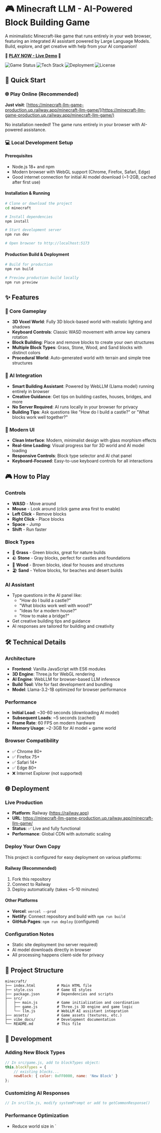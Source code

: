 # 🎮 Minecraft LLM - AI-Powered Block Building Game

A minimalistic Minecraft-like game that runs entirely in your web browser, featuring an integrated AI assistant powered by Large Language Models. Build, explore, and get creative with help from your AI companion!

**🌟 [PLAY NOW - Live Demo](https://minecraft-llm-game-production.up.railway.app/minecraft-llm-game/) 🌟**

![Game Status](https://img.shields.io/badge/Status-Live%20Demo%20Available-brightgreen)
![Tech Stack](https://img.shields.io/badge/Tech-Three.js%20%2B%20WebLLM-blue)
![Deployment](https://img.shields.io/badge/Deployed%20on-Railway-purple)
![License](https://img.shields.io/badge/License-ISC-yellow)

## 🚀 Quick Start

### 🌐 Play Online (Recommended)
**Just visit**: [https://minecraft-llm-game-production.up.railway.app/minecraft-llm-game/](https://minecraft-llm-game-production.up.railway.app/minecraft-llm-game/)

No installation needed! The game runs entirely in your browser with AI-powered assistance.

### 💻 Local Development Setup

#### Prerequisites
- Node.js 18+ and npm
- Modern browser with WebGL support (Chrome, Firefox, Safari, Edge)
- Good internet connection for initial AI model download (~1-2GB, cached after first use)

#### Installation & Running

```bash
# Clone or download the project
cd minecraft

# Install dependencies
npm install

# Start development server
npm run dev

# Open browser to http://localhost:5173
```

#### Production Build & Deployment
```bash
# Build for production
npm run build

# Preview production build locally
npm run preview
```

## ✨ Features

### 🎯 Core Gameplay
- **3D Voxel World**: Fully 3D block-based world with realistic lighting and shadows
- **Keyboard Controls**: Classic WASD movement with arrow key camera rotation
- **Block Building**: Place and remove blocks to create your own structures
- **Multiple Block Types**: Grass, Stone, Wood, and Sand blocks with distinct colors
- **Procedural World**: Auto-generated world with terrain and simple tree structures

### 🤖 AI Integration
- **Smart Building Assistant**: Powered by WebLLM (Llama model) running entirely in browser
- **Creative Guidance**: Get tips on building castles, houses, bridges, and more
- **No Server Required**: AI runs locally in your browser for privacy
- **Building Tips**: Ask questions like "How do I build a castle?" or "What blocks work well together?"

### 🎨 Modern UI
- **Clean Interface**: Modern, minimalist design with glass morphism effects
- **Real-time Loading**: Visual progress bar for 3D world and AI model loading
- **Responsive Controls**: Block type selector and AI chat panel
- **Keyboard-Focused**: Easy-to-use keyboard controls for all interactions

## 🎮 How to Play

### Controls
- **WASD** - Move around
- **Mouse** - Look around (click game area first to enable)
- **Left Click** - Remove blocks
- **Right Click** - Place blocks
- **Space** - Jump
- **Shift** - Run faster

### Block Types
- 🌱 **Grass** - Green blocks, great for nature builds
- 🪨 **Stone** - Gray blocks, perfect for castles and foundations
- 🌳 **Wood** - Brown blocks, ideal for houses and structures
- 🏖️ **Sand** - Yellow blocks, for beaches and desert builds

### AI Assistant
- Type questions in the AI panel like:
  - "How do I build a castle?"
  - "What blocks work well with wood?"
  - "Ideas for a modern house?"
  - "How to make a bridge?"
- Get creative building tips and guidance
- AI responses are tailored for building and creativity

## 🛠️ Technical Details

### Architecture
- **Frontend**: Vanilla JavaScript with ES6 modules
- **3D Engine**: Three.js for WebGL rendering
- **AI Engine**: WebLLM for browser-based LLM inference
- **Build Tool**: Vite for fast development and bundling
- **Model**: Llama-3.2-1B optimized for browser performance

### Performance
- **Initial Load**: ~30-60 seconds (downloading AI model)
- **Subsequent Loads**: ~5 seconds (cached)
- **Frame Rate**: 60 FPS on modern hardware
- **Memory Usage**: ~2-3GB for AI model + game world

### Browser Compatibility
- ✅ Chrome 80+
- ✅ Firefox 75+
- ✅ Safari 14+
- ✅ Edge 80+
- ❌ Internet Explorer (not supported)

## 🌐 Deployment

### Live Production
- **Platform**: Railway (https://railway.app)
- **URL**: https://minecraft-llm-game-production.up.railway.app/minecraft-llm-game/
- **Status**: ✅ Live and fully functional
- **Performance**: Global CDN with automatic scaling

### Deploy Your Own Copy
This project is configured for easy deployment on various platforms:

#### Railway (Recommended)
1. Fork this repository
2. Connect to Railway
3. Deploy automatically (takes ~5-10 minutes)

#### Other Platforms
- **Vercel**: `vercel --prod`
- **Netlify**: Connect repository and build with `npm run build`
- **GitHub Pages**: `npm run deploy` (configured)

### Configuration Notes
- Static site deployment (no server required)
- AI model downloads directly in browser
- All processing happens client-side for privacy

## 📁 Project Structure

```
minecraft/
├── index.html          # Main HTML file
├── style.css           # Game UI styles
├── package.json        # Dependencies and scripts
├── src/
│   ├── main.js         # Game initialization and coordination
│   ├── game.js         # Three.js 3D engine and game logic
│   └── llm.js          # WebLLM AI assistant integration
├── assets/             # Game assets (textures, etc.)
├── vibe_docs/          # Development documentation
└── README.md           # This file
```

## 🔧 Development

### Adding New Block Types
```javascript
// In src/game.js, add to blockTypes object:
this.blockTypes = {
    // existing blocks...
    newBlock: { color: 0xFF0000, name: 'New Block' }
};
```

### Customizing AI Responses
```javascript
// In src/llm.js, modify systemPrompt or add to getCommonResponse()
```

### Performance Optimization
- Reduce world size in `